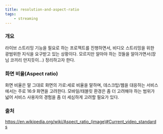 ```yaml
---
title: resolution-and-aspect-ratio
tags:
    - streaming
---
```

### 개요
라이브 스트리밍 기능을 필요로 하는 프로젝트를 진행하면서, 비디오 스트리밍을 위한 광범위한 지식을 요구받고 있는 상황이다. 모르지만 알아야 하는 것들을 알아가면서(장님 코끼리 만지듯이...) 정리하고자 한다.

### 화면 비율(Aspect ratio)
화면 비율은 말 그대로 화면의 가로:세로 비율을 말하며, 데스크탑/웹을 대응하는 서비스에서는 주로 16:9 화면을 고려한다. 모바일/태블릿 환경은 좀 더 고려해야 하는 범위가 넓어 서비스 사용자의 경험을 좀 더 세심하게 고려할 필요가 있다.


### 출처
https://en.wikipedia.org/wiki/Aspect_ratio_(image)#Current_video_standards